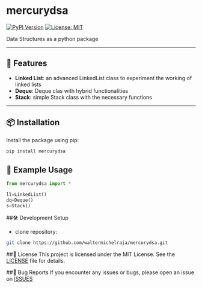 # mercurydsa

[![PyPI Version](https://badge.fury.io/py/your-package-name.svg)](https://pypi.org/project/mercurydsa/)
[![License: MIT](https://img.shields.io/badge/License-MIT-yellow.svg)](LICENSE)

Data Structures as a python package

---

## 🚀 Features

- **Linked List**: an advanced LinkedList class to experiment the working of linked lists
- **Deque**: Deque clas with hybrid functionalities
- **Stack**: simple Stack class with the necessary functions

---

## 📦 Installation

Install the package using pip:
```bash
pip install mercurydsa
```

## 🔧 Example Usage
```py
from mercurydsa import *

ll=LinkedList()
dq=Deque()
s=Stack()
```

##🛠️ Development Setup
- clone repository:
```bash
git clone https://github.com/waltermichelraja/mercurydsa.git
```

##📄 License
This project is licensed under the MIT License. See the [LICENSE](https://github.com/waltermichelraja/mercurydsa/blob/main/README.md) file for details. 

##🐛 Bug Reports
If you encounter any issues or bugs, please open an issue on [ISSUES](https://github.com/waltermichelraja/mercurydsa/issues)

